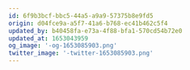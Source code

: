 ```yaml
---
id: 6f9b3bcf-bbc5-44a5-a9a9-57375b8e9fd5
origin: d04fce9a-a5f7-41a6-b768-ec41b462c5f4
updated_by: b40458fa-e73a-4f88-bfa1-570cd54b72e0
updated_at: 1653043959
og_image: '-og-1653085903.png'
twitter_image: '-twitter-1653085903.png'
---
```

